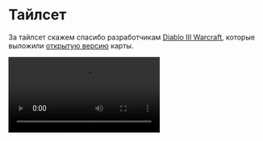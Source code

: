 # Тайлсет

За тайлсет скажем спасибо
разработчикам [Diablo III Warcraft](https://www.hiveworkshop.com/threads/diablo-iii-warcraft-beta-v1-19b.112705),
которые выложили [открытую версию](https://www.hiveworkshop.com/pastebin/8d9a0adb7c204239c9635426f35c9522.1378) карты.

<video src="https://youtu.be/LTBkwe3gNk8?si=7Qz2h6H4MdR2goNp"/>

Как и в оригинале, за основу выберем `Icecrown Glacier` и импортируем себе следующие тайлы:

```
TerrainArt\Icecrown\Ice_BlackSquares.blp
TerrainArt\Icecrown\Ice_RuneBricks.blp
TerrainArt\Icecrown\Ice_TiledBricks.blp
```

Так же штатными средствами добавим в набор два тайла из `Cityscape`:

```
TerrainArt\Cityscape\City_BrickTiles.blp
TerrainArt\Cityscape\City_GrassTrim.blp
```

Ну и напоследок заменим один из склонов:

```
ReplaceableTextures\Cliff\Cliff0.blp
```

## Альфа-тайл {id=alpha}

Это просто прозрачный тайл, который позволяет делать интересные вещи. Подробнее можете ознакомиться в
соответствующей [статье](https://xgm.guru/p/wc3/alpha-tiles). Мы же просто импортируем его два раза: для склона и для
текстуры снега.

```
ReplaceableTextures\Cliff\Cliff1.blp
TerrainArt\Icecrown\Ice_Snow.blp
```

